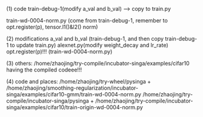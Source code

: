 (1) code
train-debug-1(modify a_val and b_val) --> copy to train.py

train-wd-0004-norm.py (come from train-debug-1, remember to opt.register(p), tensor.l1()&l2() norm)

(2) modifications
a_val and b_val (train-debug-1, and then copy train-debug-1 to update train.py)
alexnet.py(modify weight_decay and lr_rate)
opt.register(p)!!! (train-wd-0004-norm.py)

(3) others:
/home/zhaojing/try-compile/incubator-singa/examples/cifar10
having the compiled codeee!!!

(4) code and places:
/home/zhaojing/try-wheel/pysinga + /home/zhaojing/smoothing-regularization/incubator-singa/examples/cifar10-gmm/train-wd-0004-norm.py
/home/zhaojing/try-compile/incubator-singa/pysinga +  /home/zhaojing/try-compile/incubator-singa/examples/cifar10/train-origin-wd-0004-norm.py

